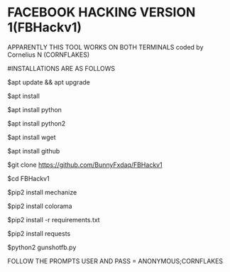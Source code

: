 # FACEBOOK HACKING VERSION 1(FBHackv1)
APPARENTLY THIS TOOL WORKS ON BOTH TERMINALS
coded by Cornelius N (CORNFLAKES)


#INSTALLATIONS ARE AS FOLLOWS


$apt update && apt upgrade

$apt install

$apt install python

$apt install python2

$apt install wget

$apt install github

$git clone https://github.com/BunnyFxdaq/FBHackv1

$cd FBHackv1

$pip2 install mechanize

$pip2 install colorama

$pip2 install -r requirements.txt

$pip2 install requests

$python2 gunshotfb.py


FOLLOW THE PROMPTS USER AND PASS = ANONYMOUS;CORNFLAKES
